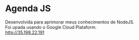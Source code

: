 # Agenda JS

Desenvolvida para aprimorar meus conhecimentos de NodeJS. <br>
Foi upada usando o Google Cloud Plataform. <br>
http://35.198.22.191
